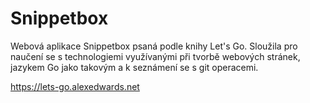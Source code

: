 # Snippetbox

Webová aplikace Snippetbox psaná podle knihy Let's Go. Sloužila pro naučení se s technologiemi využívanými při tvorbě webových stránek, jazykem Go jako takovým a k seznámení se s git operacemi.

https://lets-go.alexedwards.net
